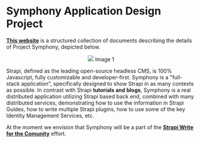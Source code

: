 # Symphony Application Design Project

**[This website](https://adriatic.github.io/symphony/)** is a structured collection of documents describing the details of Project Symphony, depicted below.

<p style="text-align:center">
<img src="https://user-images.githubusercontent.com/2712405/83949611-dc68c780-a7f2-11ea-8950-1ca4a0f5f4b3.png">
Image 1
</p>

Strapi, defined as the leading open-source headless CMS, is 100% Javascript, fully customizable and developer-first. Symphony is a "full-stack application", specifically designed to show Strapi in as many contexts as possible. In contrast with Strapi **tutorials and blogs**, Symphony is a real distributed application utilizing Strapi based back end, combined with many distributed services, demonstrating how to use the information in Strapi Guides, how to write multiple Strapi plugins, how to use some of the key Identity Management Services, etc.

At the moment we envision that Symphony will be a part of the **[Strapi Write for the Comunity](https://strapi.io/write-for-the-community)** effort.
